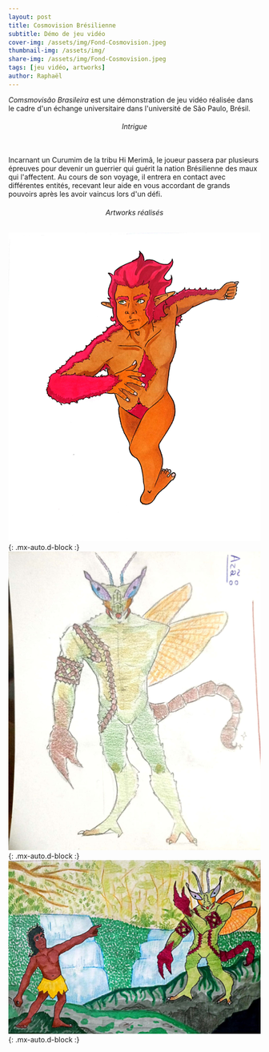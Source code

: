 ```yaml
---
layout: post
title: Cosmovision Brésilienne
subtitle: Démo de jeu vidéo
cover-img: /assets/img/Fond-Cosmovision.jpeg
thumbnail-img: /assets/img/
share-img: /assets/img/Fond-Cosmovision.jpeg
tags: [jeu vidéo, artworks]
author: Raphaël 
---
```


<i>Comsmovisão Brasileira </i> est une démonstration de jeu vidéo réalisée dans le cadre d'un échange universitaire dans l'université de São Paulo, Brésil. 

<h6 align="center"> Intrigue</h6><br />
Incarnant un Curumim de la tribu Hi Merimã,
le joueur passera par plusieurs épreuves pour devenir un guerrier qui guérit la nation
Brésilienne des maux qui l'affectent.
Au cours de son voyage, il entrera en contact avec
différentes entités, recevant leur aide en vous accordant de grands pouvoirs
après les avoir vaincus lors d'un défi. 

<h6 align="center">  Artworks réalisés</h6>
<img src="/assets/img/IllustrationCurupira.jpeg.jpeg" />{: .mx-auto.d-block :} <br/>
<img src="/assets/img/AzaCouleurs.jpeg.jpeg"  />{: .mx-auto.d-block :} <br/>
<img src="/assets/img/FondAza-MC.jpeg.jpeg" />{: .mx-auto.d-block :} <br/>



